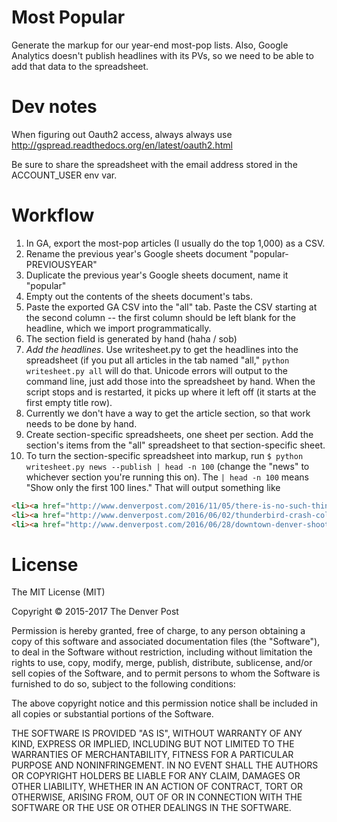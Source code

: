 # Most Popular
Generate the markup for our year-end most-pop lists. Also, Google Analytics doesn't publish headlines with its PVs, so we need to be able to add that data to the spreadsheet.

# Dev notes
When figuring out Oauth2 access, always always use http://gspread.readthedocs.org/en/latest/oauth2.html

Be sure to share the spreadsheet with the email address stored in the ACCOUNT_USER env var.

# Workflow

1. In GA, export the most-pop articles (I usually do the top 1,000) as a CSV.
1. Rename the previous year's Google sheets document "popular-PREVIOUSYEAR"
1. Duplicate the previous year's Google sheets document, name it "popular"
1. Empty out the contents of the sheets document's tabs.
1. Paste the exported GA CSV into the "all" tab. Paste the CSV starting at the second column -- the first column should be left blank for the headline, which we import programmatically.
1. The section field is generated by hand (haha / sob)
2. *Add the headlines*. Use writesheet.py to get the headlines into the spreadsheet (if you put all articles in the tab named "all," `python writesheet.py all` will do that. Unicode errors will output to the command line, just add those into the spreadsheet by hand. When the script stops and is restarted, it picks up where it left off (it starts at the first empty title row).
3. Currently we don't have a way to get the article section, so that work needs to be done by hand.
4. Create section-specific spreadsheets, one sheet per section. Add the section's items from the "all" spreadsheet to that section-specific sheet.
5. To turn the section-specific spreadsheet into markup, run `$ python writesheet.py news --publish | head -n 100` (change the "news" to whichever section you're running this on). The `| head -n 100` means "Show only the first 100 lines." That will output something like
```html
<li><a href="http://www.denverpost.com/2016/11/05/there-is-no-such-thing-as-the-denver-guardian/">There is no such thing as the Denver Guardian, despite that Facebook post you saw</a></li>
<li><a href="http://www.denverpost.com/2016/06/02/thunderbird-crash-colorado-springs/">Thunderbirds fighter jet crashes in Colorado Springs after flyover at Air Force Academy graduation</a></li>
<li><a href="http://www.denverpost.com/2016/06/28/downtown-denver-shooting-wynkoop/">One woman in critical condition, gunman dead after shooting at 15th &amp; Wynkoop in Denver</a></li>
```

# License
The MIT License (MIT)

Copyright © 2015-2017 The Denver Post 

Permission is hereby granted, free of charge, to any person obtaining a copy
of this software and associated documentation files (the "Software"), to deal
in the Software without restriction, including without limitation the rights
to use, copy, modify, merge, publish, distribute, sublicense, and/or sell
copies of the Software, and to permit persons to whom the Software is
furnished to do so, subject to the following conditions:

The above copyright notice and this permission notice shall be included in all
copies or substantial portions of the Software.

THE SOFTWARE IS PROVIDED "AS IS", WITHOUT WARRANTY OF ANY KIND, EXPRESS OR
IMPLIED, INCLUDING BUT NOT LIMITED TO THE WARRANTIES OF MERCHANTABILITY,
FITNESS FOR A PARTICULAR PURPOSE AND NONINFRINGEMENT. IN NO EVENT SHALL THE
AUTHORS OR COPYRIGHT HOLDERS BE LIABLE FOR ANY CLAIM, DAMAGES OR OTHER
LIABILITY, WHETHER IN AN ACTION OF CONTRACT, TORT OR OTHERWISE, ARISING FROM,
OUT OF OR IN CONNECTION WITH THE SOFTWARE OR THE USE OR OTHER DEALINGS IN THE
SOFTWARE.


